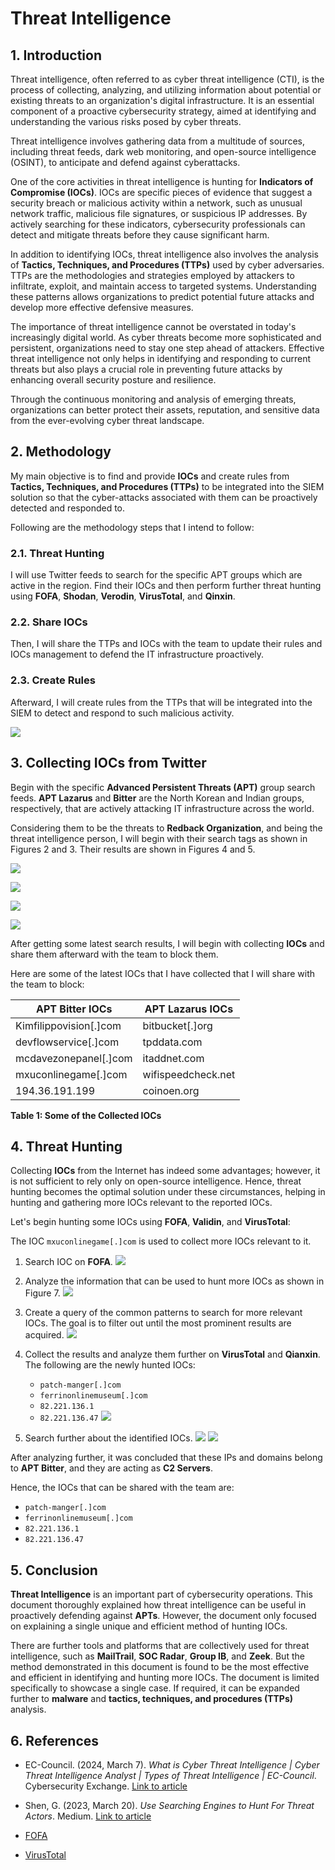 # Threat Intelligence

## 1. Introduction

Threat intelligence, often referred to as cyber threat intelligence (CTI), is the process of collecting, analyzing, and utilizing information about potential or existing threats to an organization's digital infrastructure. It is an essential component of a proactive cybersecurity strategy, aimed at identifying and understanding the various risks posed by cyber threats.

Threat intelligence involves gathering data from a multitude of sources, including threat feeds, dark web monitoring, and open-source intelligence (OSINT), to anticipate and defend against cyberattacks.

One of the core activities in threat intelligence is hunting for **Indicators of Compromise (IOCs)**. IOCs are specific pieces of evidence that suggest a security breach or malicious activity within a network, such as unusual network traffic, malicious file signatures, or suspicious IP addresses. By actively searching for these indicators, cybersecurity professionals can detect and mitigate threats before they cause significant harm.

In addition to identifying IOCs, threat intelligence also involves the analysis of **Tactics, Techniques, and Procedures (TTPs)** used by cyber adversaries. TTPs are the methodologies and strategies employed by attackers to infiltrate, exploit, and maintain access to targeted systems. Understanding these patterns allows organizations to predict potential future attacks and develop more effective defensive measures.

The importance of threat intelligence cannot be overstated in today's increasingly digital world. As cyber threats become more sophisticated and persistent, organizations need to stay one step ahead of attackers. Effective threat intelligence not only helps in identifying and responding to current threats but also plays a crucial role in preventing future attacks by enhancing overall security posture and resilience.

Through the continuous monitoring and analysis of emerging threats, organizations can better protect their assets, reputation, and sensitive data from the ever-evolving cyber threat landscape.

## 2. Methodology

My main objective is to find and provide **IOCs** and create rules from **Tactics, Techniques, and Procedures (TTPs)** to be integrated into the SIEM solution so that the cyber-attacks associated with them can be proactively detected and responded to.

Following are the methodology steps that I intend to follow:

### 2.1. Threat Hunting

I will use Twitter feeds to search for the specific APT groups which are active in the region. Find their IOCs and then perform further threat hunting using **FOFA**, **Shodan**, **Verodin**, **VirusTotal**, and **Qinxin**.

### 2.2. Share IOCs

Then, I will share the TTPs and IOCs with the team to update their rules and IOCs management to defend the IT infrastructure proactively.

### 2.3. Create Rules

Afterward, I will create rules from the TTPs that will be integrated into the SIEM to detect and respond to such malicious activity.


![](img\ti-1.png)

## 3. Collecting IOCs from Twitter

Begin with the specific **Advanced Persistent Threats (APT)** group search feeds. **APT Lazarus** and **Bitter** are the North Korean and Indian groups, respectively, that are actively attacking IT infrastructure across the world. 

Considering them to be the threats to **Redback Organization**, and being the threat intelligence person, I will begin with their search tags as shown in Figures 2 and 3. Their results are shown in Figures 4 and 5.


![](img\ti-2.png)

![](img\ti-3.png.jpg)

![](img\ti-4.png.jpg)

![](img\ti-5.png.jpg)

After getting some latest search results, I will begin with collecting **IOCs** and share them afterward with the team to block them. 

Here are some of the latest IOCs that I have collected that I will share with the team to block:

| **APT Bitter IOCs**        | **APT Lazarus IOCs**   |
|----------------------------|------------------------|
| Kimfilippovision[.]com      | bitbucket[.]org        |
| devflowservice[.]com        | tpddata.com            |
| mcdavezonepanel[.]com       | itaddnet.com           |
| mxuconlinegame[.]com        | wifispeedcheck.net     |
| 194.36.191.199              | coinoen.org            |

**Table 1: Some of the Collected IOCs**

## 4. Threat Hunting

Collecting **IOCs** from the Internet has indeed some advantages; however, it is not sufficient to rely only on open-source intelligence. Hence, threat hunting becomes the optimal solution under these circumstances, helping in hunting and gathering more IOCs relevant to the reported IOCs.

Let's begin hunting some IOCs using **FOFA**, **Validin**, and **VirusTotal**:

The IOC `mxuconlinegame[.]com` is used to collect more IOCs relevant to it.

1. Search IOC on **FOFA**.
![](img\ti-6.png.jpg)

2. Analyze the information that can be used to hunt more IOCs as shown in Figure 7.
![](img\ti-7.png.jpg)

3. Create a query of the common patterns to search for more relevant IOCs. The goal is to filter out until the most prominent results are acquired.
![](img\ti-8.png.jpg)

4. Collect the results and analyze them further on **VirusTotal** and **Qianxin**. The following are the newly hunted IOCs:  
   - `patch-manger[.]com`  
   - `ferrinonlinemuseum[.]com`  
   - `82.221.136.1`  
   - `82.221.136.47`
![](img\ti-9.png.jpg)

5. Search further about the identified IOCs.
![](img\ti-10.png.jpg)
![](img\ti-11.png.jpg)

After analyzing further, it was concluded that these IPs and domains belong to **APT Bitter**, and they are acting as **C2 Servers**. 

Hence, the IOCs that can be shared with the team are:

- `patch-manger[.]com`
- `ferrinonlinemuseum[.]com`
- `82.221.136.1`
- `82.221.136.47`

## 5. Conclusion

**Threat Intelligence** is an important part of cybersecurity operations. This document thoroughly explained how threat intelligence can be useful in proactively defending against **APTs**. However, the document only focused on explaining a single unique and efficient method of hunting IOCs. 

There are further tools and platforms that are collectively used for threat intelligence, such as **MailTrail**, **SOC Radar**, **Group IB**, and **Zeek**. But the method demonstrated in this document is found to be the most effective and efficient in identifying and hunting more IOCs. The document is limited specifically to showcase a single case. If required, it can be expanded further to **malware** and **tactics, techniques, and procedures (TTPs)** analysis.

## 6. References

- EC-Council. (2024, March 7). *What is Cyber Threat Intelligence | Cyber Threat Intelligence Analyst | Types of Threat Intelligence | EC-Council*. Cybersecurity Exchange. [Link to article](https://www.eccouncil.org/cybersecurity-exchange/threat-intelligence/what-is-cyber-threat-intelligence/#:~:text=Cyber%20threat%20intelligence%20is%20information)

- Shen, G. (2023, March 20). *Use Searching Engines to Hunt For Threat Actors*. Medium. [Link to article](https://gustavshen.medium.com/use-searching-engines-to-hunt-for-threat-actors-74be52976e9f)

- [FOFA](https://en.fofa.info)

- [VirusTotal](https://www.virustotal.com)